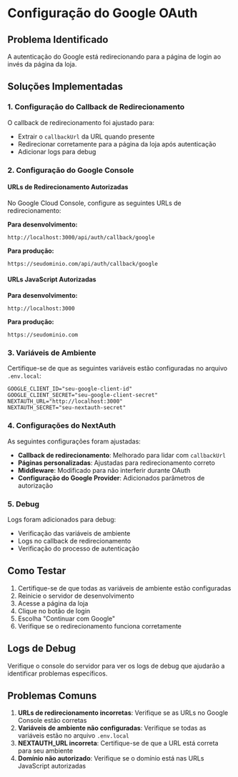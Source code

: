 # Configuração do Google OAuth

## Problema Identificado

A autenticação do Google está redirecionando para a página de login ao invés da página da loja.

## Soluções Implementadas

### 1. Configuração do Callback de Redirecionamento

O callback de redirecionamento foi ajustado para:

- Extrair o `callbackUrl` da URL quando presente
- Redirecionar corretamente para a página da loja após autenticação
- Adicionar logs para debug

### 2. Configuração do Google Console

#### URLs de Redirecionamento Autorizadas

No Google Cloud Console, configure as seguintes URLs de redirecionamento:

**Para desenvolvimento:**

```
http://localhost:3000/api/auth/callback/google
```

**Para produção:**

```
https://seudominio.com/api/auth/callback/google
```

#### URLs JavaScript Autorizadas

**Para desenvolvimento:**

```
http://localhost:3000
```

**Para produção:**

```
https://seudominio.com
```

### 3. Variáveis de Ambiente

Certifique-se de que as seguintes variáveis estão configuradas no arquivo `.env.local`:

```env
GOOGLE_CLIENT_ID="seu-google-client-id"
GOOGLE_CLIENT_SECRET="seu-google-client-secret"
NEXTAUTH_URL="http://localhost:3000"
NEXTAUTH_SECRET="seu-nextauth-secret"
```

### 4. Configurações do NextAuth

As seguintes configurações foram ajustadas:

- **Callback de redirecionamento**: Melhorado para lidar com `callbackUrl`
- **Páginas personalizadas**: Ajustadas para redirecionamento correto
- **Middleware**: Modificado para não interferir durante OAuth
- **Configuração do Google Provider**: Adicionados parâmetros de autorização

### 5. Debug

Logs foram adicionados para debug:

- Verificação das variáveis de ambiente
- Logs no callback de redirecionamento
- Verificação do processo de autenticação

## Como Testar

1. Certifique-se de que todas as variáveis de ambiente estão configuradas
2. Reinicie o servidor de desenvolvimento
3. Acesse a página da loja
4. Clique no botão de login
5. Escolha "Continuar com Google"
6. Verifique se o redirecionamento funciona corretamente

## Logs de Debug

Verifique o console do servidor para ver os logs de debug que ajudarão a identificar problemas específicos.

## Problemas Comuns

1. **URLs de redirecionamento incorretas**: Verifique se as URLs no Google Console estão corretas
2. **Variáveis de ambiente não configuradas**: Verifique se todas as variáveis estão no arquivo `.env.local`
3. **NEXTAUTH_URL incorreta**: Certifique-se de que a URL está correta para seu ambiente
4. **Domínio não autorizado**: Verifique se o domínio está nas URLs JavaScript autorizadas
